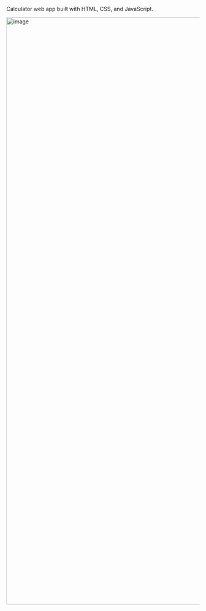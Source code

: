 Calculator web app built with HTML, CSS, and JavaScript.

<img width="2875" height="1528" alt="image" src="https://github.com/user-attachments/assets/952e0022-52d6-4000-a9d4-648b59f6d4bd" />
